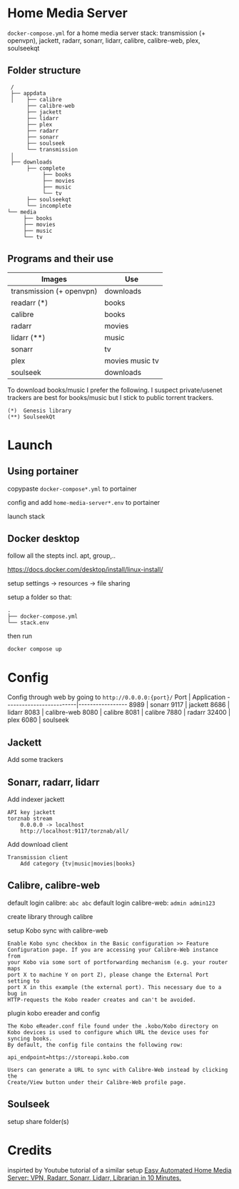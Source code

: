# Home Media Server 
`docker-compose.yml` for a home media server stack:
transmission (+ openvpn), jackett, radarr, sonarr, lidarr, calibre,
calibre-web, plex, soulseekqt
##  Folder structure
```
 /
 ├── appdata 
 │    ├── calibre
      ├── calibre-web
      ├── jackett
      ├── lidarr
      ├── plex
      ├── radarr
      ├── sonarr
      ├── soulseek
      └── transmission
 │
 ├── downloads
      ├── complete
           ├── books
           ├── movies
           ├── music
           └── tv
      ├── soulseekqt
      └── incomplete
└── media              
     ├── books
     ├── movies
     ├── music
     └── tv
```
## Programs and their use
Images                   | Use
-------------------------|-----------------
transmission (+ openvpn) | downloads
readarr (*)              | books
calibre                  | books
radarr                   | movies         
lidarr (**)              | music
sonarr                   | tv
plex                     | movies music tv
soulseek                 | downloads

To download books/music I prefer the following. I suspect private/usenet
trackers are best for books/music but I stick to public torrent trackers. 
```
(*)  Genesis library
(**) SoulseekQt
```

# Launch

## Using portainer
copypaste `docker-compose*.yml` to portainer 

config and add `home-media-server*.env` to portainer

launch stack

## Docker desktop 
follow all the stepts incl. apt, group,..

https://docs.docker.com/desktop/install/linux-install/

setup settings -> resources -> file sharing

setup a folder so that:
```
.
├── docker-compose.yml
└── stack.env
```
then run
```
docker compose up
```

# Config
Config through web by going to `http://0.0.0.0:{port}/`
Port                   | Application
-------------------------|-----------------
8989       | sonarr
9117       | jackett
8686       | lidarr
8083       | calibre-web
8080       | calibre
8081       | calibre
7880       | radarr 
32400      | plex
6080       | soulseek

## Jackett
Add some trackers

## Sonarr, radarr, lidarr
Add indexer jackett 
```
API key jackett
torznab stream
    0.0.0.0 -> localhost
    http://localhost:9117/torznab/all/
```
Add download client
```
Transmission client
    Add category {tv|music|movies|books}
```
## Calibre, calibre-web
default login calibre: `abc abc`
default login calibre-web: `admin admin123`

create library through calibre

setup Kobo sync with calibre-web
```
Enable Kobo sync checkbox in the Basic configuration >> Feature
Configuration page. If you are accessing your Calibre-Web instance from
your Kobo via some sort of portforwarding mechanism (e.g. your router maps
port X to machine Y on port Z), please change the External Port setting to
port X in this example (the external port). This necessary due to a bug in
HTTP-requests the Kobo reader creates and can't be avoided.
```

plugin kobo ereader and config
```
The Kobo eReader.conf file found under the .kobo/Kobo directory on Kobo devices is used to configure which URL the device uses for syncing books.
By default, the config file contains the following row:

api_endpoint=https://storeapi.kobo.com

Users can generate a URL to sync with Calibre-Web instead by clicking the
Create/View button under their Calibre-Web profile page.
```

## Soulseek
setup share folder(s)

# Credits
inspirted by Youtube tutorial of a similar setup [Easy Automated Home Media Server: VPN, Radarr, Sonarr, Lidarr, Librarian in 10 Minutes.](https://www.youtube.com/watch?v=5rtGBwBuzQE)
